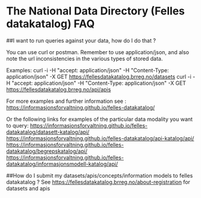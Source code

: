 # The National Data Directory (Felles datakatalog) FAQ

##I want to run queries against your data, how do I do that ? 

You can use curl or postman. Remember to use application/json, and also note the url inconsistencies in the various types of stored data. 

Examples:
curl -i -H "accept: application/json" -H "Content-Type: application/json" -X GET https://fellesdatakatalog.brreg.no/datasets
curl -i -H "accept: application/json" -H "Content-Type: application/json" -X GET https://fellesdatakatalog.brreg.no/api/apis

For more examples and further information see : 
https://informasjonsforvaltning.github.io/felles-datakatalog/

Or the following links for examples of the particular data modality you want to query: 
https://informasjonsforvaltning.github.io/felles-datakatalog/datasett-katalog/api/
https://informasjonsforvaltning.github.io/felles-datakatalog/api-katalog/api/
https://informasjonsforvaltning.github.io/felles-datakatalog/begrepskatalog/api/
https://informasjonsforvaltning.github.io/felles-datakatalog/informasjonsmodell-katalog/api/

##How do I submit my datasets/apis/concepts/information models to felles datakatalog ?
See https://fellesdatakatalog.brreg.no/about-registration for datasets and apis